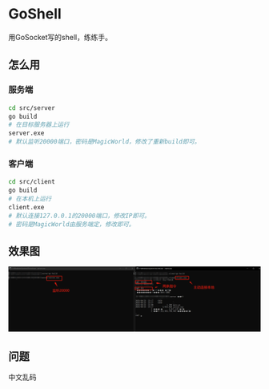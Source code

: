 # GoShell
用GoSocket写的shell，练练手。

## 怎么用

### 服务端

```bash
cd src/server
go build
# 在目标服务器上运行
server.exe
# 默认监听20000端口，密码是MagicWorld，修改了重新build即可。
```

### 客户端

```bash
cd src/client
go build
# 在本机上运行
client.exe
# 默认连接127.0.0.1的20000端口，修改IP即可。
# 密码是MagicWorld由服务端定，修改即可。
```



## 效果图

![image-20200823231939322](https://github.com/Kai5174/GoShell/blob/master/README.assets/image-20200823231939322.png)



## 问题

中文乱码